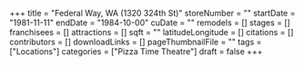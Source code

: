 +++
title = "Federal Way, WA (1320 324th St)"
storeNumber = ""
startDate = "1981-11-11"
endDate = "1984-10-00"
cuDate = ""
remodels = []
stages = []
franchisees = []
attractions = []
sqft = ""
latitudeLongitude = []
citations = []
contributors = []
downloadLinks = []
pageThumbnailFile = ""
tags = ["Locations"]
categories = ["Pizza Time Theatre"]
draft = false
+++
